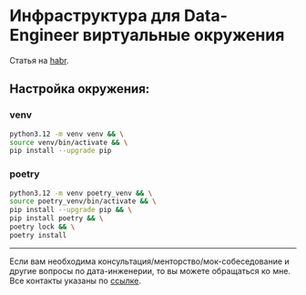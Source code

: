 # Инфраструктура для Data-Engineer виртуальные окружения

Статья на [habr](https://habr.com/ru/articles/861412/).

## Настройка окружения:

### venv

```bash
python3.12 -m venv venv && \
source venv/bin/activate && \
pip install --upgrade pip
```

### poetry

```bash
python3.12 -m venv poetry_venv && \
source poetry_venv/bin/activate && \
pip install --upgrade pip && \
pip install poetry && \
poetry lock && \
poetry install
```
___

Если вам необходима консультация/менторство/мок-собеседование и другие вопросы по дата-инженерии, то вы можете
обращаться ко мне. Все контакты указаны по
[ссылке](https://www.notion.so/korsak0v/Data-Engineer-185c62fdf79345eb9da9928356884ea0).


